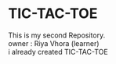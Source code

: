 # TIC-TAC-TOE
This is my second Repository.
<br>
owner : Riya Vhora (learner)
<br>
i already created TIC-TAC-TOE

